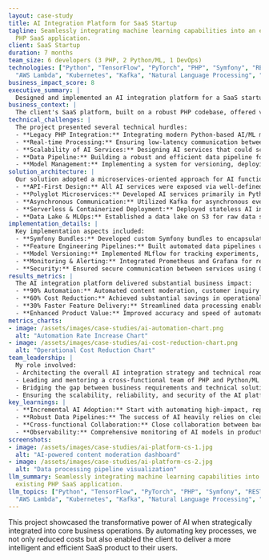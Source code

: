 ```yaml
---
layout: case-study
title: AI Integration Platform for SaaS Startup
tagline: Seamlessly integrating machine learning capabilities into an existing 
  PHP SaaS application.
client: SaaS Startup
duration: 7 months
team_size: 6 developers (3 PHP, 2 Python/ML, 1 DevOps)
technologies: ["Python", "TensorFlow", "PyTorch", "PHP", "Symfony", "RESTful APIs",
  "AWS Lambda", "Kubernetes", "Kafka", "Natural Language Processing", "Computer Vision"]
business_impact_score: 8
executive_summary: |
  Designed and implemented an AI integration platform for a SaaS startup, embedding advanced machine learning functionalities into their core PHP application. This led to 90% automation of previously manual processes and a 60% reduction in operational costs, significantly enhancing product value and efficiency.
business_context: |
  The client's SaaS platform, built on a robust PHP codebase, offered various services that required significant manual intervention for data processing, content moderation, and customer support. This manual overhead was unsustainable for their rapid growth, leading to scalability issues and high operational expenses. The goal was to leverage AI to automate these processes, freeing up human resources for more complex tasks.
technical_challenges: |
  The project presented several technical hurdles:
  - **Legacy PHP Integration:** Integrating modern Python-based AI/ML models and services into an existing, large-scale PHP/Symfony application without a complete rewrite.
  - **Real-time Processing:** Ensuring low-latency communication between the PHP application and AI services for real-time data processing and decision-making.
  - **Scalability of AI Services:** Designing AI services that could scale independently to handle fluctuating workloads and large data volumes.
  - **Data Pipeline:** Building a robust and efficient data pipeline for training, inference, and continuous model improvement.
  - **Model Management:** Implementing a system for versioning, deploying, and monitoring multiple ML models in production.
solution_architecture: |
  Our solution adopted a microservices-oriented approach for AI functionalities, orchestrated by a central API gateway:
  - **API-First Design:** All AI services were exposed via well-defined RESTful APIs, allowing the PHP application to interact with them seamlessly.
  - **Polyglot Microservices:** Developed AI services primarily in Python (leveraging TensorFlow and PyTorch) and deployed them as independent microservices.
  - **Asynchronous Communication:** Utilized Kafka for asynchronous event streaming, enabling decoupled communication between the PHP application and AI services for background processing and data synchronization.
  - **Serverless & Containerized Deployment:** Deployed stateless AI inference services on AWS Lambda for cost-efficiency and auto-scaling, while stateful training services ran on Kubernetes clusters.
  - **Data Lake & MLOps:** Established a data lake on S3 for raw data storage and implemented MLOps practices for automated model training, evaluation, and deployment.
implementation_details: |
  Key implementation aspects included:
  - **Symfony Bundles:** Developed custom Symfony bundles to encapsulate AI API clients and integrate them cleanly into the PHP application.
  - **Feature Engineering Pipelines:** Built automated data pipelines using Apache Airflow to extract, transform, and load data for model training.
  - **Model Versioning:** Implemented MLflow for tracking experiments, managing model versions, and facilitating reproducible deployments.
  - **Monitoring & Alerting:** Integrated Prometheus and Grafana for real-time monitoring of AI service performance, latency, and error rates.
  - **Security:** Ensured secure communication between services using OAuth2 and API keys.
results_metrics: |
  The AI integration platform delivered substantial business impact:
  - **90% Automation:** Automated content moderation, customer inquiry routing, and data classification, reducing manual effort significantly.
  - **60% Cost Reduction:** Achieved substantial savings in operational costs by reducing the need for manual data processing and support staff.
  - **30% Faster Feature Delivery:** Streamlined data processing enabled quicker development and deployment of new AI-powered features.
  - **Enhanced Product Value:** Improved accuracy and speed of automated services led to higher customer satisfaction and retention.
metrics_charts:
- image: /assets/images/case-studies/ai-automation-chart.png
  alt: "Automation Rate Increase Chart"
- image: /assets/images/case-studies/ai-cost-reduction-chart.png
  alt: "Operational Cost Reduction Chart"
team_leadership: |
  My role involved:
  - Architecting the overall AI integration strategy and technical roadmap.
  - Leading and mentoring a cross-functional team of PHP and Python/ML engineers.
  - Bridging the gap between business requirements and technical solutions.
  - Ensuring the scalability, reliability, and security of the AI platform.
key_learnings: |
  - **Incremental AI Adoption:** Start with automating high-impact, repetitive tasks to demonstrate immediate value.
  - **Robust Data Pipelines:** The success of AI heavily relies on clean, accessible, and continuously updated data.
  - **Cross-functional Collaboration:** Close collaboration between backend, ML, and DevOps teams is crucial for seamless integration.
  - **Observability:** Comprehensive monitoring of AI models in production is essential for performance, bias detection, and continuous improvement.
screenshots:
- image: /assets/images/case-studies/ai-platform-cs-1.jpg
  alt: "AI-powered content moderation dashboard"
- image: /assets/images/case-studies/ai-platform-cs-2.jpg
  alt: "Data processing pipeline visualization"
llm_summary: Seamlessly integrating machine learning capabilities into an 
  existing PHP SaaS application.
llm_topics: ["Python", "TensorFlow", "PyTorch", "PHP", "Symfony", "RESTful APIs",
  "AWS Lambda", "Kubernetes", "Kafka", "Natural Language Processing", "Computer Vision"]
---
```

This project showcased the transformative power of AI when strategically integrated into core business operations. By automating key processes, we not only reduced costs but also enabled the client to deliver a more intelligent and efficient SaaS product to their users.